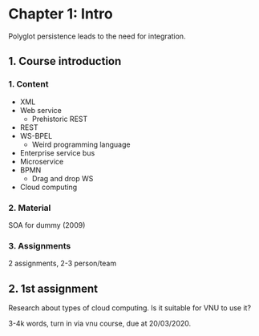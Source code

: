 # Chapter 1: Intro

Polyglot persistence leads to the need for integration.

## 1. Course introduction

### 1. Content

- XML
- Web service
  - Prehistoric REST
- REST
- WS-BPEL
  - Weird programming language
- Enterprise service bus
- Microservice
- BPMN
  - Drag and drop WS
- Cloud computing

### 2. Material

SOA for dummy (2009)

### 3. Assignments

2 assignments, 2-3 person/team

## 2. 1st assignment

Research about types of cloud computing. Is it suitable for VNU to use it?

3-4k words, turn in via vnu course, due at 20/03/2020.
